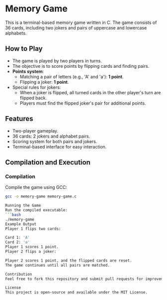# Memory Game

This is a terminal-based memory game written in C. The game consists of 36 cards, including two jokers and pairs of uppercase and lowercase alphabets.

## How to Play

- The game is played by two players in turns.
- The objective is to score points by flipping cards and finding pairs.
- **Points system**:
  - Matching a pair of letters (e.g., 'A' and 'a'): **1 point**.
  - Flipping a joker: **1 point**.
- Special rules for jokers:
  - When a joker is flipped, all turned cards in the other player's turn are flipped back.
  - Players must find the flipped joker's pair for additional points.

## Features

- Two-player gameplay.
- 36 cards: 2 jokers and alphabet pairs.
- Scoring system for both pairs and jokers.
- Terminal-based interface for easy interaction.

## Compilation and Execution

### Compilation
Compile the game using GCC:
```bash
gcc -o memory-game memory-game.c

Running the Game
Run the compiled executable:
```bash
./memory-game
Example Output
Player 1 flips two cards:

Card 1: 'A'
Card 2: 'a'
Player 1 scores 1 point.
Player 2 flips a joker:

Player 2 scores 1 point, and the flipped cards are reset.
The game continues until all pairs are matched.

Contribution
Feel free to fork this repository and submit pull requests for improvements or additional features.

License
This project is open-source and available under the MIT License.